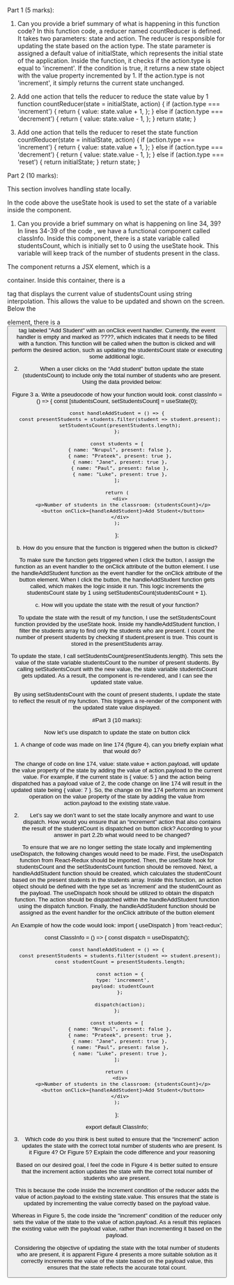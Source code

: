 Part 1 (5 marks):
 
1.	Can you provide a brief summary of what is happening in this function code?
In this function code, a reducer named countReducer is defined. It takes two parameters: state and action. The reducer is responsible for updating the state based on the action type. The state parameter is assigned a default value of initialState, which represents the initial state of the application.
Inside the function, it checks if the action.type is equal to 'increment'. If the condition is true, it returns a new state object with the value property incremented by 1.
If the action.type is not 'increment', it simply returns the current state unchanged.

2.	Add one action that tells the reducer to reduce the state value by 1
function countReducer(state = initialState, action) {
    if (action.type === 'increment') {
      return {
        value: state.value + 1,
      };
    } else if (action.type === 'decrement') {
      return {
        value: state.value - 1,
      };
    }
    return state;
  }
  

3.	Add one action that tells the reducer to reset the state
function countReducer(state = initialState, action) {
    if (action.type === 'increment') {
      return {
        value: state.value + 1,
      };
    } else if (action.type === 'decrement') {
      return {
        value: state.value - 1,
      };
    } else if (action.type === 'reset') {
      return initialState;
    }
    return state;
  }

 
Part 2 (10 marks):
 
This section involves handling state locally.
 
In the code above the useState hook is used to set the state of a variable inside the component.
1.	Can you provide a brief summary on what is happening on line 34, 39?
In lines 34-39 of  the code , we have a functional component called classInfo. Inside this component, there is a state variable called studentsCount, which is initially set to 0 using the useState hook. This variable will keep track of the number of students present in the class.

The component returns a JSX element, which is a <div> container. Inside this container, there is a <p> tag that displays the current value of studentsCount using string interpolation. This allows the value to be updated and shown on the screen. Below the <p> element, there is a <button> tag labeled "Add Student" with an onClick event handler. Currently, the event handler is empty and marked as ????, which indicates that it needs to be filled with a function. This function will be called when the button is clicked and will perform the desired action, such as updating the studentsCount state or executing some additional logic.
 
2.	When a user clicks on the “Add student” button update the state (studentsCount) to include only the total number of students who are present. Using the data provided below:
 
Figure 3
a.	Write a pseudocode of how your function would look.
const classInfo = () => {
    const [studentsCount, setStudentsCount] = useState(0);
  
    const handleAddStudent = () => {
      const presentStudents = students.filter(student => student.present);
      setStudentsCount(presentStudents.length);
    };
  
    const students = [
      { name: "Nrupul", present: false },
      { name: "Prateek", present: true },
      { name: "Jane", present: true },
      { name: "Paul", present: false },
      { name: "Luke", present: true },
    ];
  
    return (
      <div>
        <p>Number of students in the classroom: {studentsCount}</p>
        <button onClick={handleAddStudent}>Add Student</button>
      </div>
    );
  };
  

b.	How do you ensure that the function is triggered when the button is clicked?
 
To make sure the function gets triggered when I click the button, I assign the function as an event handler to the onClick attribute of the button element. I use the handleAddStudent function as the event handler for the onClick attribute of the button element. When I click the button, the handleAddStudent function gets called, which makes the logic inside it run. This logic increments the studentsCount state by 1 using setStudentsCount(studentsCount + 1).


c.	How will you update the state with the result of your function?
 
To update the state with the result of my function, I use the setStudentsCount function provided by the useState hook. Inside my handleAddStudent function, I filter the students array to find only the students who are present. I count the number of present students by checking if student.present is true. This count is stored in the presentStudents array.

To update the state, I call setStudentsCount(presentStudents.length). This sets the value of the state variable studentsCount to the number of present students. By calling setStudentsCount with the new value, the state variable studentsCount gets updated. As a result, the component is re-rendered, and I can see the updated state value.

By using setStudentsCount with the count of present students, I update the state to reflect the result of my function. This triggers a re-render of the component with the updated state value displayed. 
 
#Part 3 (10 marks):
 
Now let’s use dispatch to update the state on button click
 
1.	A change of code was made on line 174 (figure 4), can you briefly explain what that would do?
 
The change of code on line 174, value: state.value + action.payload, will update the value property of the state by adding the value of action.payload to the current value.
For example, if the current state is { value: 5 } and the action being dispatched has a payload value of 2, the code change on line 174 will result in the updated state being { value: 7 }.
So, the change on line 174 performs an increment operation on the value property of the state by adding the value from action.payload to the existing state.value.

2.	Let’s say we don’t want to set the state locally anymore and want to use dispatch. How would you ensure that an “increment” action that also contains the result of the studentCount is dispatched on button click? According to your answer in part 2.2b what would need to be changed?
 
To ensure that we are no longer setting the state locally and implementing useDispatch, the following changes would need to be made. First, the useDispatch function from React-Redux should be imported. Then, the useState hook for studentsCount and the setStudentsCount function should be removed. Next, a handleAddStudent function should be created, which calculates the studentCount based on the present students in the students array. Inside this function, an action object should be defined with the type set as 'increment' and the studentCount as the payload. The useDispatch hook should be utilized to obtain the dispatch function. The action should be dispatched within the handleAddStudent function using the dispatch function. Finally, the handleAddStudent function should be assigned as the event handler for the onClick attribute of the button element

An Example of how the code would look:
  import { useDispatch } from 'react-redux';

  const ClassInfo = () => {
    const dispatch = useDispatch();
    
    const handleAddStudent = () => {
      const presentStudents = students.filter(student => student.present);
      const studentCount = presentStudents.length;
      
      const action = {
        type: 'increment',
        payload: studentCount
      };
  
      dispatch(action);
    };
    
    const students = [
      { name: "Nrupul", present: false },
      { name: "Prateek", present: true },
      { name: "Jane", present: true },
      { name: "Paul", present: false },
      { name: "Luke", present: true },
    ];
  
    return (
      <div>
        <p>Number of students in the classroom: {studentsCount}</p>
        <button onClick={handleAddStudent}>Add Student</button>
      </div>
    );
  };
  
  export default ClassInfo;
  

3.	Which code do you think is best suited to ensure that the “increment” action updates the state with the correct total number of students who are present. Is it Figure 4? Or
Figure 5? Explain the code difference and your reasoning
 
Based on our desired goal, I feel the code in Figure 4 is better suited to ensure that the increment action updates the state with the correct total number of students who are present.

This is because the code inside the increment condition of the reducer adds the value of action.payload to the existing state.value. This ensures that the state is updated by incrementing the value correctly based on the payload value.

Whereas in Figure 5, the code inside the "increment" condition of the reducer only sets the value of the state to the value of action.payload. As a result this replaces the existing value with the payload value, rather than incrementing it based on the payload.

Considering the objective of updating the state with the total number of students who are present, it is apparent Figure 4 presents a more suitable solution as it correctly increments the value of the state based on the payload value, this ensures that the state reflects the accurate total count.
